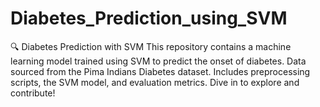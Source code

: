 # Diabetes_Prediction_using_SVM
🔍 Diabetes Prediction with SVM This repository contains a machine learning model trained using SVM to predict the onset of diabetes. Data sourced from the Pima Indians Diabetes dataset. Includes preprocessing scripts, the SVM model, and evaluation metrics. Dive in to explore and contribute!
